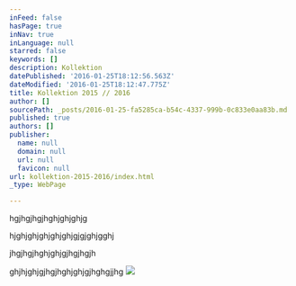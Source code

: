 ```yaml
---
inFeed: false
hasPage: true
inNav: true
inLanguage: null
starred: false
keywords: []
description: Kollektion
datePublished: '2016-01-25T18:12:56.563Z'
dateModified: '2016-01-25T18:12:47.775Z'
title: Kollektion 2015 // 2016
author: []
sourcePath: _posts/2016-01-25-fa5285ca-b54c-4337-999b-0c833e0aa83b.md
published: true
authors: []
publisher:
  name: null
  domain: null
  url: null
  favicon: null
url: kollektion-2015-2016/index.html
_type: WebPage

---
```

hgjhgjhgjhghjghjghjg

hjghjghjghjghjghjgjgjghjgghj

jhgjhgjhghjghjgjhgjhgjh

ghjhjghjgjhgjhghjghjgjhghgjjhg
![](https://the-grid-user-content.s3-us-west-2.amazonaws.com/7887f346-6596-4220-92e6-9e4b717c11c9.jpg)